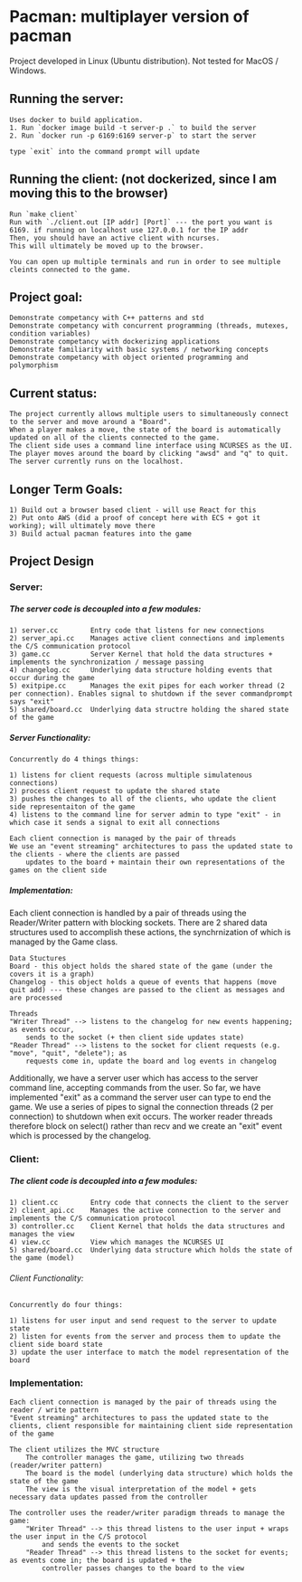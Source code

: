 # Pacman: multiplayer version of pacman
Project developed in Linux (Ubuntu distribution). Not tested for MacOS / Windows.

## Running the server:
    Uses docker to build application.
    1. Run `docker image build -t server-p .` to build the server
    2. Run `docker run -p 6169:6169 server-p` to start the server

    type `exit` into the command prompt will update

## Running the client: (not dockerized, since I am moving this to the browser)
    Run `make client`
    Run with `./client.out [IP addr] [Port]` --- the port you want is 6169. if running on localhost use 127.0.0.1 for the IP addr
    Then, you should have an active client with ncurses.
    This will ultimately be moved up to the browser.

    You can open up multiple terminals and run in order to see multiple cleints connected to the game. 

## Project goal:
    Demonstrate competancy with C++ patterns and std
    Demonstrate competancy with concurrent programming (threads, mutexes, condition variables)
    Demonstrate competancy with dockerizing applications
    Demonstrate familiarity with basic systems / networking concepts 
    Demonstrate competancy with object oriented programming and polymorphism

## Current status:
    The project currently allows multiple users to simultaneously connect to the server and move around a "Board". 
    When a player makes a move, the state of the board is automatically updated on all of the clients connected to the game. 
    The client side uses a command line interface using NCURSES as the UI. 
    The player moves around the board by clicking "awsd" and "q" to quit. 
    The server currently runs on the localhost.

## Longer Term Goals:
    1) Build out a browser based client - will use React for this
    2) Put onto AWS (did a proof of concept here with ECS + got it working); will ultimately move there
    3) Build actual pacman features into the game

## Project Design
### Server:
##### The server code is decoupled into a few modules:
    1) server.cc        Entry code that listens for new connections
    2) server_api.cc    Manages active client connections and implements the C/S communication protocol
    3) game.cc          Server Kernel that hold the data structures + implements the synchronization / message passing
    4) changelog.cc     Underlying data structure holding events that occur during the game
    5) exitpipe.cc      Manages the exit pipes for each worker thread (2 per connection). Enables signal to shutdown if the sever commandprompt says "exit"
    5) shared/board.cc  Underlying data structre holding the shared state of the game

##### Server Functionality:
    Concurrently do 4 things things:
    
    1) listens for client requests (across multiple simulatenous connections)
    2) process client request to update the shared state
    3) pushes the changes to all of the clients, who update the client side representaiton of the game
    4) listens to the command line for server admin to type "exit" - in which case it sends a signal to exit all connections
    
    Each client connection is managed by the pair of threads
    We use an "event streaming" architectures to pass the updated state to the clients - where the clients are passed
        updates to the board + maintain their own representations of the games on the client side

##### Implementation:
Each client connection is handled by a pair of threads using the Reader/Writer pattern with blocking sockets. There are 2 shared data structures used to accomplish these actions, the synchrnization of which is managed by the Game class.
    
    Data Stuctures
    Board - this object holds the shared state of the game (under the covers it is a graph)
    Changelog - this object holds a queue of events that happens (move quit add) --- these changes are passed to the client as messages and are processed

    Threads 
    "Writer Thread" --> listens to the changelog for new events happening; as events occur, 
        sends to the socket (+ then client side updates state)
    "Reader Thread" --> listens to the socket for client requests (e.g. "move", "quit", "delete"); as 
        requests come in, update the board and log events in changelog

Additionally, we have a server user which has access to the server command line, accepting commands from the user. So far, we have implemented "exit" as a command the server user can type to end the game. We use a series of pipes to signal the connection threads (2 per connection) to shutdown when exit occurs. The worker reader threads therefore block on select() rather than recv and we create an "exit" event which is processed by the changelog.

### Client:
##### The client code is decoupled into a few modules:
    1) client.cc        Entry code that connects the client to the server
    2) client_api.cc    Manages the active connection to the server and implements the C/S communication protocol
    3) controller.cc    Client Kernel that holds the data structures and manages the view
    4) view.cc          View which manages the NCURSES UI
    5) shared/board.cc  Underlying data structure which holds the state of the game (model)

###### Client Functionality:
    Concurrently do four things:
    
    1) listens for user input and send request to the server to update state
    2) listen for events from the server and process them to update the client side board state 
    3) update the user interface to match the model representation of the board

### Implementation:
    Each client connection is managed by the pair of threads using the reader / write pattern
    "Event streaming" architectures to pass the updated state to the clients, client responsible for maintaining client side representation of the game

    The client utilizes the MVC structure
        The controller manages the game, utilizing two threads (reader/writer pattern)
        The board is the model (underlying data structure) which holds the state of the game
        The view is the visual interpretation of the model + gets necessary data updates passed from the controller

    The controller uses the reader/writer paradigm threads to manage the game:
        "Writer Thread" --> this thread listens to the user input + wraps the user input in the C/S protocol 
            and sends the events to the socket
        "Reader Thread" --> this thread listens to the socket for events; as events come in; the board is updated + the 
            controller passes changes to the board to the view 
